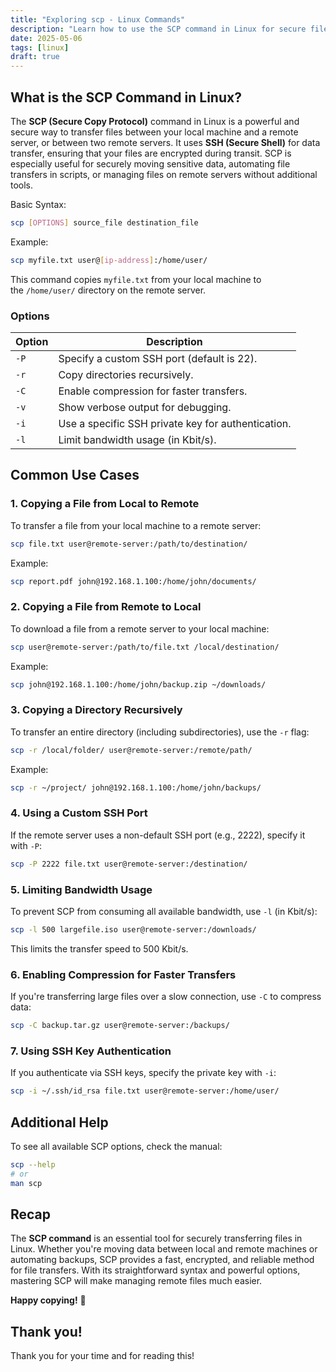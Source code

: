 ```yaml
---
title: "Exploring scp - Linux Commands"
description: "Learn how to use the SCP command in Linux for secure file transfers between local and remote systems. Master key options & practical examples! 🔐📁"
date: 2025-05-06
tags: [linux]
draft: true
---
```


## **What is the SCP Command in Linux?**

The **SCP (Secure Copy Protocol)** command in Linux is a powerful and secure way to transfer files between your local machine and a remote server, or between two remote servers. It uses **SSH (Secure Shell)** for data transfer, ensuring that your files are encrypted during transit. SCP is especially useful for securely moving sensitive data, automating file transfers in scripts, or managing files on remote servers without additional tools.

Basic Syntax:

```bash
scp [OPTIONS] source_file destination_file
```

Example:

```bash
scp myfile.txt user@[ip-address]:/home/user/
```

This command copies `myfile.txt` from your local machine to the `/home/user/` directory on the remote server.

### Options

| **Option** | **Description** |
| --- | --- |
| `-P` | Specify a custom SSH port (default is 22). |
| `-r` | Copy directories recursively. |
| `-C` | Enable compression for faster transfers. |
| `-v` | Show verbose output for debugging. |
| `-i` | Use a specific SSH private key for authentication. |
| `-l` | Limit bandwidth usage (in Kbit/s). |

## Common Use Cases

### 1. Copying a File from Local to Remote

To transfer a file from your local machine to a remote server:

```bash
scp file.txt user@remote-server:/path/to/destination/
```

Example:

```bash
scp report.pdf john@192.168.1.100:/home/john/documents/
```

### 2. Copying a File from Remote to Local

To download a file from a remote server to your local machine:

```bash
scp user@remote-server:/path/to/file.txt /local/destination/
```

Example:

```bash
scp john@192.168.1.100:/home/john/backup.zip ~/downloads/
```

### 3. Copying a Directory Recursively

To transfer an entire directory (including subdirectories), use the `-r` flag:

```bash
scp -r /local/folder/ user@remote-server:/remote/path/
```

Example:

```bash
scp -r ~/project/ john@192.168.1.100:/home/john/backups/
```

### 4. Using a Custom SSH Port

If the remote server uses a non-default SSH port (e.g., 2222), specify it with `-P`:

```bash
scp -P 2222 file.txt user@remote-server:/destination/
```

### 5. Limiting Bandwidth Usage

To prevent SCP from consuming all available bandwidth, use `-l` (in Kbit/s):

```bash
scp -l 500 largefile.iso user@remote-server:/downloads/
```

This limits the transfer speed to 500 Kbit/s.

### 6. Enabling Compression for Faster Transfers

If you're transferring large files over a slow connection, use `-C` to compress data:

```bash
scp -C backup.tar.gz user@remote-server:/backups/
```

### 7. Using SSH Key Authentication

If you authenticate via SSH keys, specify the private key with `-i`:

```bash
scp -i ~/.ssh/id_rsa file.txt user@remote-server:/home/user/
```

## Additional Help

To see all available SCP options, check the manual:

```bash
scp --help
# or
man scp
```

## Recap

The **SCP command** is an essential tool for securely transferring files in Linux. Whether you're moving data between local and remote machines or automating backups, SCP provides a fast, encrypted, and reliable method for file transfers. With its straightforward syntax and powerful options, mastering SCP will make managing remote files much easier.

**Happy copying!** 🚀

## Thank you!

Thank you for your time and for reading this!